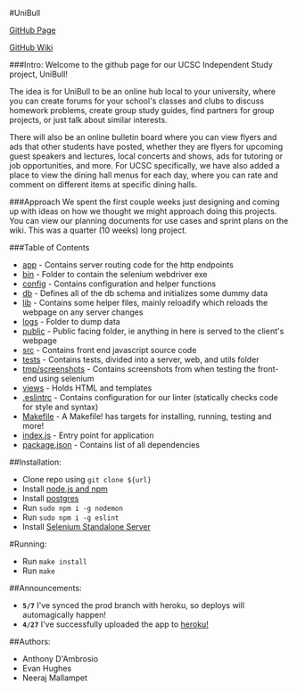 #UniBull

[GitHub Page](https://github.com/Pancia/UniBull)

[GitHub Wiki](https://github.com/Pancia/UniBull/wiki)

###Intro:
Welcome to the github page for our UCSC Independent Study project, UniBull!

The idea is for UniBull to be an online hub local to your university, where you can
create forums for your school's classes and clubs to discuss homework problems,
create group study guides, find partners for group projects,
or just talk about similar interests.

There will also be an online bulletin board where
you can view flyers and ads that other students have posted, whether they are
flyers for upcoming guest speakers and lectures, local concerts and shows, ads
for tutoring or job opportunities, and more. For UCSC specifically, we have also
added a place to view the dining hall menus for each day, where you can rate and
comment on different items at specific dining halls.


###Approach
We spent the first couple weeks just designing and coming up with ideas on how we thought
we might approach doing this projects. You can view our planning documents for use cases and
sprint plans on the wiki. This was a quarter (10 weeks) long project.

###Table of Contents
* [app](https://github.com/Pancia/UniBull/tree/master/app) - Contains server routing code for the http endpoints
* [bin](https://github.com/Pancia/UniBull/tree/master/bin) - Folder to contain the selenium webdriver exe
* [config](https://github.com/Pancia/UniBull/tree/master/config) - Contains configuration and helper functions
* [db](https://github.com/Pancia/UniBull/tree/master/db) - Defines all of the db schema and initializes some dummy data
* [lib](https://github.com/Pancia/UniBull/tree/master/lib) - Contains some helper files, mainly reloadify which reloads the webpage on any server changes
* [logs](https://github.com/Pancia/UniBull/tree/master/logs) - Folder to dump data
* [public](https://github.com/Pancia/UniBull/tree/master/public) - Public facing folder, ie anything in here is served to the client's webpage
* [src](https://github.com/Pancia/UniBull/tree/master/src) - Contains front end javascript source code 
* [tests](https://github.com/Pancia/UniBull/tree/master/tests) - Contains tests, divided into a server, web, and utils folder
* [tmp/screenshots](https://github.com/Pancia/UniBull/tree/master/tmp/screenshots) - Contains screenshots from when testing the front-end using selenium
* [views](https://github.com/Pancia/UniBull/tree/master/views) - Holds HTML and templates
* [.eslintrc](https://github.com/Pancia/UniBull/tree/master/.eslintrc) - Contains configuration for our linter (statically checks code for style and syntax)
* [Makefile](https://github.com/Pancia/UniBull/tree/master/Makefile) - A Makefile! has targets for installing, running, testing and more!
* [index.js](https://github.com/Pancia/UniBull/tree/master/index.js) - Entry point for application
* [package.json](https://github.com/Pancia/UniBull/tree/master/package.json) - Contains list of all dependencies

##Installation:
* Clone repo using `git clone ${url}`
* Install [node.js and npm](https://nodejs.org/download/)
* Install [postgres](http://postgresapp.com/)
* Run `sudo npm i -g nodemon`
* Run `sudo npm i -g eslint`
* Install [Selenium Standalone Server](http://www.seleniumhq.org/download/)

#Running:
* Run `make install`
* Run `make`

##Announcements:
* **`5/7`** I've synced the prod branch with heroku, so deploys will automagically happen!
* **`4/27`** I've successfully uploaded the app to [heroku!](https://unibull.herokuapp.com/)

##Authors:
* Anthony D'Ambrosio
* Evan Hughes
* Neeraj Mallampet
